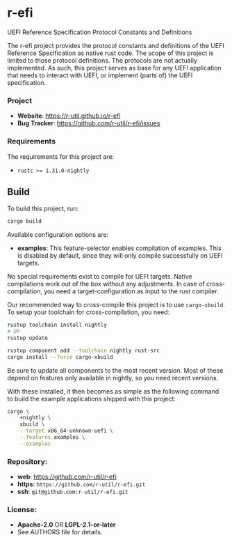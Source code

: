 r-efi
=====

UEFI Reference Specification Protocol Constants and Definitions

The r-efi project provides the protocol constants and definitions of the
UEFI Reference Specification as native rust code. The scope of this project is
limited to those protocol definitions. The protocols are not actually
implemented. As such, this project serves as base for any UEFI application that
needs to interact with UEFI, or implement (parts of) the UEFI specification.

### Project

 * **Website**: <https://r-util.github.io/r-efi>
 * **Bug Tracker**: <https://github.com/r-util/r-efi/issues>

### Requirements

The requirements for this project are:

 * `rustc >= 1.31.0-nightly`

## Build

To build this project, run:

```sh
cargo build
```

Available configuration options are:

 * **examples**: This feature-selector enables compilation of examples. This
                 is disabled by default, since they will only compile
                 successfully on UEFI targets.

No special requirements exist to compile for UEFI targets. Native compilations
work out of the box without any adjustments. In case of cross-compilation, you
need a target-configuration as input to the rust compiler.

Our recommended way to cross-compile this project is to use `cargo-xbuild`. To
setup your toolchain for cross-compilation, you need:

```sh
rustup toolchain install nightly
# OR
rustup update

rustup component add --toolchain nightly rust-src
cargo install --force cargo-xbuild
```

Be sure to update all components to the most recent version. Most of these
depend on features only available in nightly, so you need recent versions.

With these installed, it then becomes as simple as the following command to
build the example applications shipped with this project:

```sh
cargo \
    +nightly \
    xbuild \
    --target x86_64-unknown-uefi \
    --features examples \
    --examples
```

### Repository:

 - **web**:   <https://github.com/r-util/r-efi>
 - **https**: `https://github.com/r-util/r-efi.git`
 - **ssh**:   `git@github.com:r-util/r-efi.git`

### License:

 - **Apache-2.0** OR **LGPL-2.1-or-later**
 - See AUTHORS file for details.
